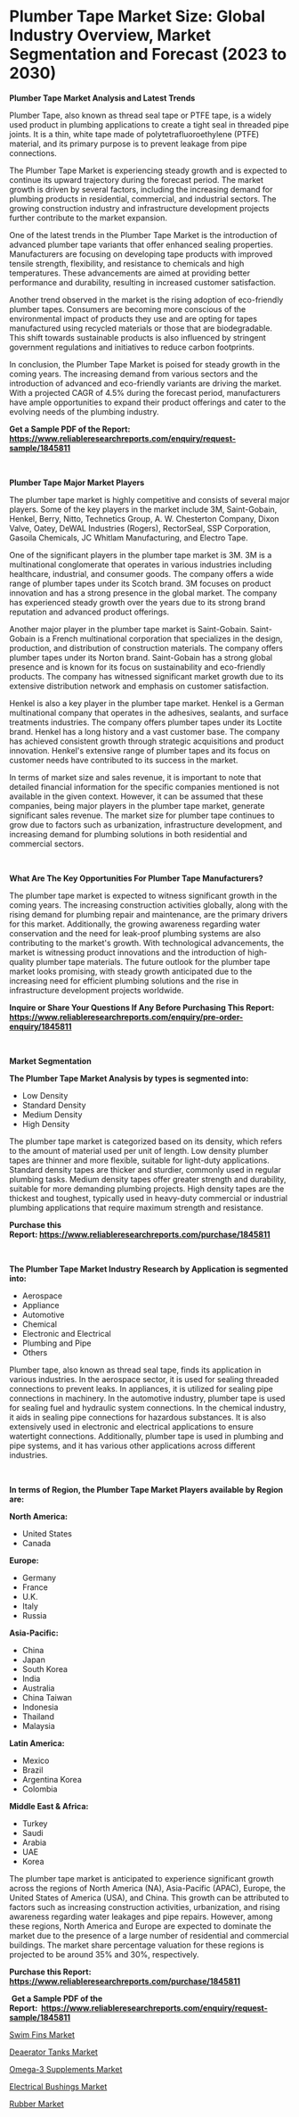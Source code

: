 <p><h1>Plumber Tape Market Size: Global Industry Overview, Market Segmentation and Forecast (2023 to 2030)</h1></p><p><strong>Plumber Tape Market Analysis and Latest Trends</strong></p>
<p><p>Plumber Tape, also known as thread seal tape or PTFE tape, is a widely used product in plumbing applications to create a tight seal in threaded pipe joints. It is a thin, white tape made of polytetrafluoroethylene (PTFE) material, and its primary purpose is to prevent leakage from pipe connections.</p><p>The Plumber Tape Market is experiencing steady growth and is expected to continue its upward trajectory during the forecast period. The market growth is driven by several factors, including the increasing demand for plumbing products in residential, commercial, and industrial sectors. The growing construction industry and infrastructure development projects further contribute to the market expansion.</p><p>One of the latest trends in the Plumber Tape Market is the introduction of advanced plumber tape variants that offer enhanced sealing properties. Manufacturers are focusing on developing tape products with improved tensile strength, flexibility, and resistance to chemicals and high temperatures. These advancements are aimed at providing better performance and durability, resulting in increased customer satisfaction.</p><p>Another trend observed in the market is the rising adoption of eco-friendly plumber tapes. Consumers are becoming more conscious of the environmental impact of products they use and are opting for tapes manufactured using recycled materials or those that are biodegradable. This shift towards sustainable products is also influenced by stringent government regulations and initiatives to reduce carbon footprints.</p><p>In conclusion, the Plumber Tape Market is poised for steady growth in the coming years. The increasing demand from various sectors and the introduction of advanced and eco-friendly variants are driving the market. With a projected CAGR of 4.5% during the forecast period, manufacturers have ample opportunities to expand their product offerings and cater to the evolving needs of the plumbing industry.</p></p>
<p><strong>Get a Sample PDF of the Report:&nbsp; <a href="https://www.reliableresearchreports.com/enquiry/request-sample/1845811">https://www.reliableresearchreports.com/enquiry/request-sample/1845811</a></strong></p>
<p>&nbsp;</p>
<p><strong>Plumber Tape Major Market Players</strong></p>
<p><p>The plumber tape market is highly competitive and consists of several major players. Some of the key players in the market include 3M, Saint-Gobain, Henkel, Berry, Nitto, Technetics Group, A. W. Chesterton Company, Dixon Valve, Oatey, DeWAL Industries (Rogers), RectorSeal, SSP Corporation, Gasoila Chemicals, JC Whitlam Manufacturing, and Electro Tape.</p><p>One of the significant players in the plumber tape market is 3M. 3M is a multinational conglomerate that operates in various industries including healthcare, industrial, and consumer goods. The company offers a wide range of plumber tapes under its Scotch brand. 3M focuses on product innovation and has a strong presence in the global market. The company has experienced steady growth over the years due to its strong brand reputation and advanced product offerings.</p><p>Another major player in the plumber tape market is Saint-Gobain. Saint-Gobain is a French multinational corporation that specializes in the design, production, and distribution of construction materials. The company offers plumber tapes under its Norton brand. Saint-Gobain has a strong global presence and is known for its focus on sustainability and eco-friendly products. The company has witnessed significant market growth due to its extensive distribution network and emphasis on customer satisfaction.</p><p>Henkel is also a key player in the plumber tape market. Henkel is a German multinational company that operates in the adhesives, sealants, and surface treatments industries. The company offers plumber tapes under its Loctite brand. Henkel has a long history and a vast customer base. The company has achieved consistent growth through strategic acquisitions and product innovation. Henkel's extensive range of plumber tapes and its focus on customer needs have contributed to its success in the market.</p><p>In terms of market size and sales revenue, it is important to note that detailed financial information for the specific companies mentioned is not available in the given context. However, it can be assumed that these companies, being major players in the plumber tape market, generate significant sales revenue. The market size for plumber tape continues to grow due to factors such as urbanization, infrastructure development, and increasing demand for plumbing solutions in both residential and commercial sectors.</p></p>
<p>&nbsp;</p>
<p><strong>What Are The Key Opportunities For Plumber Tape Manufacturers?</strong></p>
<p><p>The plumber tape market is expected to witness significant growth in the coming years. The increasing construction activities globally, along with the rising demand for plumbing repair and maintenance, are the primary drivers for this market. Additionally, the growing awareness regarding water conservation and the need for leak-proof plumbing systems are also contributing to the market's growth. With technological advancements, the market is witnessing product innovations and the introduction of high-quality plumber tape materials. The future outlook for the plumber tape market looks promising, with steady growth anticipated due to the increasing need for efficient plumbing solutions and the rise in infrastructure development projects worldwide.</p></p>
<p><strong>Inquire or Share Your Questions If Any Before Purchasing This Report: <a href="https://www.reliableresearchreports.com/enquiry/pre-order-enquiry/1845811">https://www.reliableresearchreports.com/enquiry/pre-order-enquiry/1845811</a></strong></p>
<p>&nbsp;</p>
<p><strong>Market Segmentation</strong></p>
<p><strong>The Plumber Tape Market Analysis by types is segmented into:</strong></p>
<p><ul><li>Low Density</li><li>Standard Density</li><li>Medium Density</li><li>High Density</li></ul></p>
<p><p>The plumber tape market is categorized based on its density, which refers to the amount of material used per unit of length. Low density plumber tapes are thinner and more flexible, suitable for light-duty applications. Standard density tapes are thicker and sturdier, commonly used in regular plumbing tasks. Medium density tapes offer greater strength and durability, suitable for more demanding plumbing projects. High density tapes are the thickest and toughest, typically used in heavy-duty commercial or industrial plumbing applications that require maximum strength and resistance.</p></p>
<p><strong>Purchase this Report:&nbsp;<a href="https://www.reliableresearchreports.com/purchase/1845811">https://www.reliableresearchreports.com/purchase/1845811</a></strong></p>
<p>&nbsp;</p>
<p><strong>The Plumber Tape Market Industry Research by Application is segmented into:</strong></p>
<p><ul><li>Aerospace</li><li>Appliance</li><li>Automotive</li><li>Chemical</li><li>Electronic and Electrical</li><li>Plumbing and Pipe</li><li>Others</li></ul></p>
<p><p>Plumber tape, also known as thread seal tape, finds its application in various industries. In the aerospace sector, it is used for sealing threaded connections to prevent leaks. In appliances, it is utilized for sealing pipe connections in machinery. In the automotive industry, plumber tape is used for sealing fuel and hydraulic system connections. In the chemical industry, it aids in sealing pipe connections for hazardous substances. It is also extensively used in electronic and electrical applications to ensure watertight connections. Additionally, plumber tape is used in plumbing and pipe systems, and it has various other applications across different industries.</p></p>
<p>&nbsp;</p>
<p><strong>In terms of Region, the Plumber Tape Market Players available by Region are:</strong></p>
<p>
    <p> <strong> North America: </strong>
        <ul>
            <li>United States</li>
            <li>Canada</li>
        </ul>
        </p> 
    <p> <strong> Europe: </strong>
        <ul>
            <li>Germany</li>
            <li>France</li>
            <li>U.K.</li>
            <li>Italy</li>
            <li>Russia</li>
        </ul>
        </p> 
    <p> <strong> Asia-Pacific: </strong>
        <ul>
            <li>China</li>
            <li>Japan</li>
            <li>South Korea</li>
            <li>India</li>
            <li>Australia</li>
            <li>China Taiwan</li>
            <li>Indonesia</li>
            <li>Thailand</li>
            <li>Malaysia</li>
        </ul>
        </p> 
    <p> <strong> Latin America: </strong>
        <ul>
            <li>Mexico</li>
            <li>Brazil</li>
            <li>Argentina Korea</li>
            <li>Colombia</li>
        </ul>
        </p> 
    <p> <strong> Middle East & Africa: </strong>
        <ul>
            <li>Turkey</li>
            <li>Saudi</li>
            <li>Arabia</li>
            <li>UAE</li>
            <li>Korea</li>
        </ul>
    </p>
    </p>
<p><p>The plumber tape market is anticipated to experience significant growth across the regions of North America (NA), Asia-Pacific (APAC), Europe, the United States of America (USA), and China. This growth can be attributed to factors such as increasing construction activities, urbanization, and rising awareness regarding water leakages and pipe repairs. However, among these regions, North America and Europe are expected to dominate the market due to the presence of a large number of residential and commercial buildings. The market share percentage valuation for these regions is projected to be around 35% and 30%, respectively.</p></p>
<p><strong>Purchase this Report: <a href="https://www.reliableresearchreports.com/purchase/1845811">https://www.reliableresearchreports.com/purchase/1845811</a></strong></p>
<p>&nbsp;<strong>Get a Sample PDF of the Report:&nbsp;&nbsp;<a href="https://www.reliableresearchreports.com/enquiry/request-sample/1845811">https://www.reliableresearchreports.com/enquiry/request-sample/1845811</a></strong></p>
<p><strong></strong></p>
<p><p><a href="https://github.com/AKSHATREPORTPRIME/Market-Research-Report-List-1/blob/main/swim-fins-market.md">Swim Fins Market</a></p><p><a href="https://medium.com/@randysimpson755/deaerator-tanks-market-size-reveals-the-best-marketing-channels-in-global-industry-2f2d31453930">Deaerator Tanks Market</a></p><p><a href="https://medium.com/@adityalohrp23/omega-3-supplements-market-trends-forecast-and-competitive-analysis-to-2030-36d0b26374e6">Omega-3 Supplements Market</a></p><p><a href="https://medium.com/@tommiefadel2023/electrical-bushings-market-outlook-industry-overview-and-forecast-2023-to-2030-98fb01690138">Electrical Bushings Market</a></p><p><a href="https://github.com/Chiragrp26/Market-Research-Report-List-1/blob/main/rubber-market.md">Rubber Market</a></p></p>